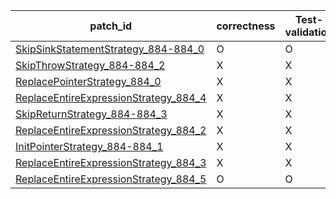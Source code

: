  | patch_id |correctness |Test-validation |NPEX-validation |
 |--- | --- | --- | --- | 
 | [SkipSinkStatementStrategy_884-884_0](./patches/SkipSinkStatementStrategy_884-884_0/patch.java#L894) | O | O | O | 
 | [SkipThrowStrategy_884-884_2](./patches/SkipThrowStrategy_884-884_2/patch.java#L894) | X | X | X | 
 | [ReplacePointerStrategy_884_0](./patches/ReplacePointerStrategy_884_0/patch.java#L894) | X | X | X | 
 | [ReplaceEntireExpressionStrategy_884_4](./patches/ReplaceEntireExpressionStrategy_884_4/patch.java#L894) | X | X | X | 
 | [SkipReturnStrategy_884-884_3](./patches/SkipReturnStrategy_884-884_3/patch.java#L894) | X | X | X | 
 | [ReplaceEntireExpressionStrategy_884_2](./patches/ReplaceEntireExpressionStrategy_884_2/patch.java#L894) | X | X | X | 
 | [InitPointerStrategy_884-884_1](./patches/InitPointerStrategy_884-884_1/patch.java#L894) | X | X | X | 
 | [ReplaceEntireExpressionStrategy_884_3](./patches/ReplaceEntireExpressionStrategy_884_3/patch.java#L894) | X | X | X | 
 | [ReplaceEntireExpressionStrategy_884_5](./patches/ReplaceEntireExpressionStrategy_884_5/patch.java#L894) | O | O | O | 
